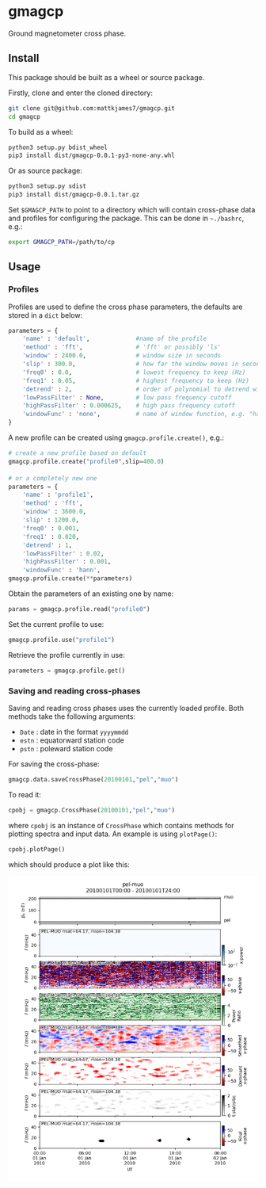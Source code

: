 # gmagcp
Ground magnetometer cross phase.

## Install 

This package should be built as a wheel or source package.

Firstly, clone and enter the cloned directory:

```bash
git clone git@github.com:mattkjames7/gmagcp.git
cd gmagcp
```

To build as a wheel:

```bash
python3 setup.py bdist_wheel
pip3 install dist/gmagcp-0.0.1-py3-none-any.whl
```

Or as source package:
```bash
python3 setup.py sdist
pip3 install dist/gmagcp-0.0.1.tar.gz
```

Set `$GMAGCP_PATH` to point to a directory which will contain cross-phase data
and profiles for configuring the package. This can be done in `~./bashrc`, e.g.:
```bash
export GMAGCP_PATH=/path/to/cp
```


## Usage

### Profiles

Profiles are used to define the cross phase parameters, the defaults are stored
in a `dict` below:
```python
parameters = {
    'name' : 'default',             #name of the profile
    'method' : 'fft',               # 'fft' or possibly 'ls'
    'window' : 2400.0,              # window size in seconds
    'slip' : 300.0,                 # how far the window moves in seconds
    'freq0' : 0.0,                  # lowest frequency to keep (Hz)
    'freq1' : 0.05,                 # highest frequency to keep (Hz)
    'detrend' : 2,                  # order of polynomial to detrend with
    'lowPassFilter' : None,         # low pass frequency cutoff
    'highPassFilter' : 0.000625,    # high pass frequency cutoff
    'windowFunc' : 'none',          # name of window function, e.g. "hann"
}
```

A new profile can be created using `gmagcp.profile.create()`, e.g.:
```python
# create a new profile based on default
gmagcp.profile.create("profile0",slip=400.0)

# or a completely new one
parameters = {
    'name' : 'profile1',           
    'method' : 'fft',             
    'window' : 3600.0,             
    'slip' : 1200.0,               
    'freq0' : 0.001,            
    'freq1' : 0.020,              
    'detrend' : 1,                
    'lowPassFilter' : 0.02,       
    'highPassFilter' : 0.001,   
    'windowFunc' : 'hann',     
gmagcp.profile.create(**parameters)
```

Obtain the parameters of an existing one by name:
```python
params = gmagcp.profile.read("profile0")
```

Set the current profile to use:
```python
gmagcp.profile.use("profile1")
```

Retrieve the profile currently in use:
```python
parameters = gmagcp.profile.get()
```


### Saving and reading cross-phases

Saving and reading cross phases uses the currently loaded profile. Both methods
take the following arguments:
 - `Date` : date in the format `yyyymmdd`
 - `estn` : equatorward station code
 - `pstn` : poleward station code

For saving the cross-phase:
```python
gmagcp.data.saveCrossPhase(20100101,"pel","muo")
```

To read it:
```python
cpobj = gmagcp.CrossPhase(20100101,"pel","muo")
```
where `cpobj` is an instance of `CrossPhase` which contains methods for 
plotting spectra and input data. An example is using `plotPage()`:

```python
cpobj.plotPage()
```

which should produce a plot like this:

![](example.png)
